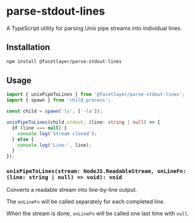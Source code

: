# parse-stdout-lines

A TypeScript utility for parsing Unix pipe streams into individual lines.

## Installation

```bash
npm install @facetlayer/parse-stdout-lines
```

## Usage

```typescript
import { unixPipeToLines } from '@facetlayer/parse-stdout-lines';
import { spawn } from 'child_process';

const child = spawn('ls', ['-la']);

unixPipeToLines(child.stdout, (line: string | null) => {
  if (line === null) {
    console.log('Stream closed');
  } else {
    console.log('Line:', line);
  }
});
```

### `unixPipeToLines(stream: NodeJS.ReadableStream, onLineFn: (line: string | null) => void): void`

Converts a readable stream into line-by-line output.

The `onLineFn` will be called separately for each completed line.

When the stream is done, `onLineFn` will be called one last time with `null`.
